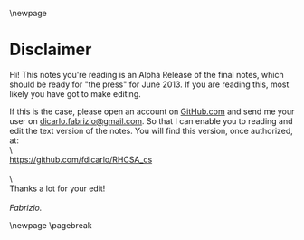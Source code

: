 \newpage

# Disclaimer

Hi! This notes you're reading is an Alpha Release of the final notes, which should be ready for "the press" for June 2013. If you are reading this, most likely you have got to make editing.  
  
If this is the case, please open an account on [GitHub.com](http://github.com) and send me your user on <dicarlo.fabrizio@gmail.com>. So that I can enable you to reading and edit the text version of the notes. You will find this version, once authorized, at:
\
\  
<https://github.com/fdicarlo/RHCSA_cs>  
\
\  
Thanks a lot for your edit!
\
\
*Fabrizio.*

\newpage
\pagebreak
